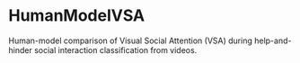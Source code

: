 # HumanModelVSA
Human-model comparison of Visual Social Attention (VSA) during help-and-hinder social interaction classification from videos.
